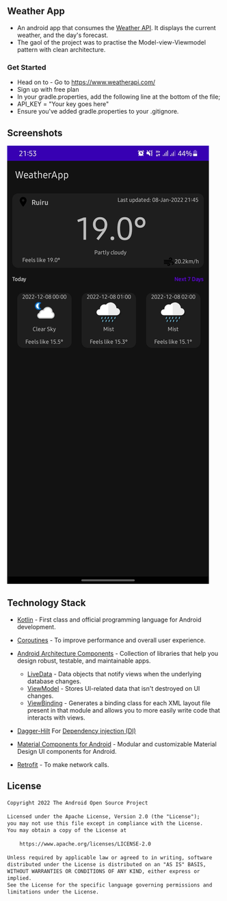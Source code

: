 ## Weather App
- An android app that consumes the [Weather API](https://www.weatherapi.com/). It displays the current weather, and the day's forecast.
- The gaol of the project was to practise the Model-view-Viewmodel pattern with clean architecture.

###  Get Started
- Head on to - Go to https://www.weatherapi.com/
- Sign up with free plan
- In your gradle.properties, add the following line at the bottom of the file;
- API_KEY = "Your key goes here"
- Ensure you've added gradle.properties to your .gitignore.

## Screenshots
![Screenshot](images/screenshot.jpg)


## Technology Stack
- [Kotlin](https://kotlinlang.org/) - First class and official programming language for Android development.
- [Coroutines](https://kotlinlang.org/docs/reference/coroutines-overview.html) - To improve performance and overall user experience.
- [Android Architecture Components](https://developer.android.com/topic/libraries/architecture) - Collection of libraries that help you design robust, testable, and maintainable apps.
  - [LiveData](https://developer.android.com/topic/libraries/architecture/livedata) - Data objects that notify views when the underlying database changes.
  - [ViewModel](https://developer.android.com/topic/libraries/architecture/viewmodel) - Stores UI-related data that isn't destroyed on UI changes.
  - [ViewBinding](https://developer.android.com/topic/libraries/view-binding) - Generates a binding class for each XML layout file present in that module and allows you to more easily write code that interacts with views.

- [Dagger-Hilt](https://dagger.dev/hilt/) For [Dependency injection (DI)](https://developer.android.com/training/dependency-injection)
- [Material Components for Android](https://github.com/material-components/material-components-android) - Modular and customizable Material Design UI components for Android.
- [Retrofit](https://square.github.io/retrofit/) - To make network calls.

## License 
```
Copyright 2022 The Android Open Source Project

Licensed under the Apache License, Version 2.0 (the "License");
you may not use this file except in compliance with the License.
You may obtain a copy of the License at

    https://www.apache.org/licenses/LICENSE-2.0

Unless required by applicable law or agreed to in writing, software
distributed under the License is distributed on an "AS IS" BASIS,
WITHOUT WARRANTIES OR CONDITIONS OF ANY KIND, either express or implied.
See the License for the specific language governing permissions and
limitations under the License.
```


